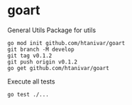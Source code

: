 # goart

General Utils Package for utils

    go mod init github.com/htanivar/goart
    git branch -M develop
    git tag v0.1.2 
    git push origin v0.1.2
    go get github.com/htanivar/goart


Execute all tests

    go test ./...
